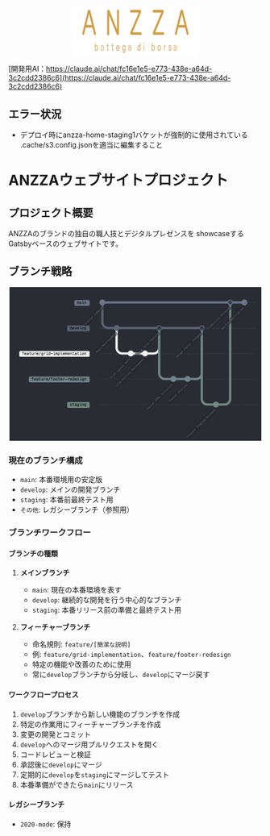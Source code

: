 <p align="center">
  <a href="https://github.com/anzzait/anzza-gatsby/">
    <img alt="Gatsby" src="logo-image.webp" width="250" />
  </a>
</p>

[開発用AI：https://claude.ai/chat/fc16e1e5-e773-438e-a64d-3c2cdd2386c6](https://claude.ai/chat/fc16e1e5-e773-438e-a64d-3c2cdd2386c6)
## エラー状況
- デプロイ時にanzza-home-staging1バケットが強制的に使用されている
.cache/s3.config.jsonを適当に編集すること


# ANZZAウェブサイトプロジェクト

## プロジェクト概要
ANZZAのブランドの独自の職人技とデジタルプレゼンスを showcaseするGatsbyベースのウェブサイトです。

## ブランチ戦略

<!-- Start Generation Here -->
<p align="center">
  <img alt="Branch Rule" src="./branch-rule.png" width="500" />
</p>
<!-- End Generation Here -->

### 現在のブランチ構成
- `main`: 本番環境用の安定版
- `develop`: メインの開発ブランチ
- `staging`: 本番前最終テスト用
- `その他`: レガシーブランチ（参照用）

### ブランチワークフロー

#### ブランチの種類
1. **メインブランチ**
   - `main`: 現在の本番環境を表す
   - `develop`: 継続的な開発を行う中心的なブランチ
   - `staging`: 本番リリース前の準備と最終テスト用

2. **フィーチャーブランチ**
   - 命名規則: `feature/[簡潔な説明]`
   - 例: `feature/grid-implementation`、`feature/footer-redesign`
   - 特定の機能や改善のために使用
   - 常に`develop`ブランチから分岐し、`develop`にマージ戻す

#### ワークフロープロセス
1. `develop`ブランチから新しい機能のブランチを作成
2. 特定の作業用にフィーチャーブランチを作成
3. 変更の開発とコミット
4. `develop`へのマージ用プルリクエストを開く
5. コードレビューと検証
6. 承認後に`develop`にマージ
7. 定期的に`develop`を`staging`にマージしてテスト
8. 本番準備ができたら`main`にリリース

#### レガシーブランチ
- `2020-mode`: 保持
